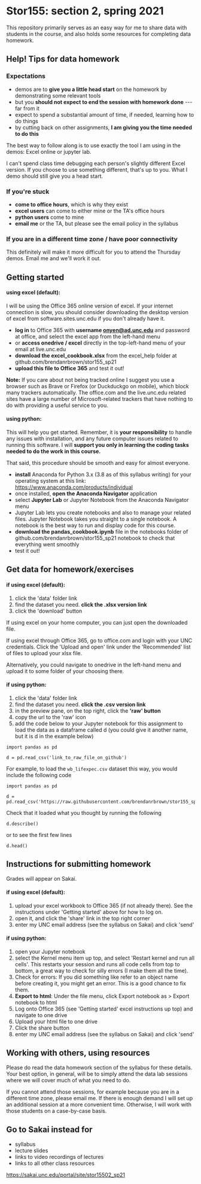 # Stor155: section 2, spring 2021
This repository primarily serves as an easy way for me to share data with students in the course, and also holds some resources for completing data homework.

## Help! Tips for data homework

### Expectations

- demos are to **give you a little head start** on the homework by demonstrating some relevant tools
- but you **should not expect to end the session with homework done** --- far from it
- expect to spend a substantial amount of time, if needed, learning how to do things
- by cutting back on other assignments, **I am giving you the time needed to do this**

The best way to follow along is to use exactly the tool I am using in the demos: Excel online or jupyter lab.

I can't spend class time debugging each person's slightly different Excel version. If you choose to use something different, that's up to you. What I demo should still give you a head start.

### If you're stuck

- **come to office hours**, which is why they exist
- **excel users** can come to either mine or the TA's office hours
- **python users** come to mine
- **email me** or the TA, but please see the email policy in the syllabus

### If you are in a different time zone / have poor connectivity

This definitely will make it more difficult for you to attend the Thursday demos. Email me and we'll work it out.

## Getting started

#### using excel (default):
I will be using the Office 365 online version of excel. If your internet connection is slow, you should consider downloading the desktop version of excel from software.sites.unc.edu if you don't already have it.

- **log in** to Office 365 with **username onyen@ad.unc.edu** and password at office, and select the excel app from the left-hand menu
- or **access onedrive / excel** directly in the top-left-hand menu of your email at live.unc.edu
- **download the excel_cookbook.xlsx** from the excel_help folder at github.com/brendanrbrown/stor155_sp21
- **upload this file to Office 365** and test it out!

**Note:** If you care about not being tracked online I suggest you use a browser such as Brave or Firefox (or Duckduckgo on mobile), which block many trackers automatically. The office.com and the live.unc.edu related sites have a large number of Microsoft-related trackers that have nothing to do with providing a useful service to you.

#### using python:
This will help you get started. Remember, it is **your responsibility** to handle any issues with installation, and any future computer issues related to running this software. I will **support you only in learning the coding tasks needed to do the work in this course.**

That said, this procedure should be smooth and easy for almost everyone.

- **install** Anaconda for Python 3.x (3.8 as of this syllabus writing) for your operating system at this link: https://www.anaconda.com/products/individual
- once installed, **open the Anaconda Navigator** application
- select **Jupyter Lab** or Jupyter Notebook from the Anaconda Navigator menu
- Jupyter Lab lets you create notebooks and also to manage your related files. Jupyter Notebook takes you straight to a single notebook. A notebook is the best way to run and display code for this course.
- **download the pandas_cookbook.ipynb** file in the notebooks folder of github.com/brendanrbrown/stor155_sp21 notebook to check that everything went smoothly
- test it out!


## Get data for homework/exercises

#### if using excel (default):

1. click the 'data' folder link
2. find the dataset you need. **click the .xlsx version link**
3. click the 'download' button

If using excel on your home computer, you can just open the downloaded file.

If using excel through Office 365, go to office.com and login with your UNC credentials. Click the 'Upload and open' link under the 'Recommended' list of files to upload your xlsx file.

Alternatively, you could navigate to onedrive in the left-hand menu and upload it to some folder of your choosing there.


#### if using python:

1. click the 'data' folder link
2. find the dataset you need. **click the .csv version link**
3. in the preview pane, on the top right, click the **'raw' button**
4. copy the url to the 'raw' icon
5. add the code below to your Jupyter notebook for this assignment to load the data as a dataframe called d (you could give it another name, but it is d in the example below)

```
import pandas as pd

d = pd.read_csv('link_to_raw_file_on_github')
```

For example, to load the `wb_lifexpec.csv` dataset this way, you would include the following code

```
import pandas as pd

d = pd.read_csv('https://raw.githubusercontent.com/brendanrbrown/stor155_sp21/main/data/wb_lifexpec.csv')
```

Check that it loaded what you thought by running the following

```
d.describe()
```

or to see the first few lines

```
d.head()
```

## Instructions for submitting homework
Grades will appear on Sakai.

#### if using excel (default):
1. upload your excel workbook to Office 365 (if not already there). See the instructions under 'Getting started' above for how to log on.
2. open it, and click the 'share' link in the top right corner
3. enter my UNC email address (see the syllabus on Sakai) and click 'send'


#### if using python:
1. open your Jupyter notebook
2. select the Kernel menu item up top, and select 'Restart kernel and run all cells'. This restarts your session and runs all code cells from top to bottom, a great way to check for silly errors (I make them all the time).
3. Check for errors: If you did something like refer to an object name before creating it, you might get an error. This is a good chance to fix them.
4. **Export to html**: Under the file menu, click Export notebook as > Export notebook to html
4. Log onto Office 365 (see 'Getting started' excel instructions up top) and navigate to one drive
5. Upload your html file to one drive
6. Click the share button
7. enter my UNC email address (see the syllabus on Sakai) and click 'send'


## Working with others, using resources

Please do read the data homework section of the syllabus for these details. Your best option, in general, will be to simply attend the data lab sessions where we will cover much of what you need to do.

If you cannot attend those sessions, for example because you are in a different time zone, please email me. If there is enough demand I will set up an additional session at a more convenient time. Otherwise, I will work with those students on a case-by-case basis.

## Go to Sakai instead for

- syllabus
- lecture slides
- links to video recordings of lectures
- links to all other class resources

https://sakai.unc.edu/portal/site/stor15502_sp21
